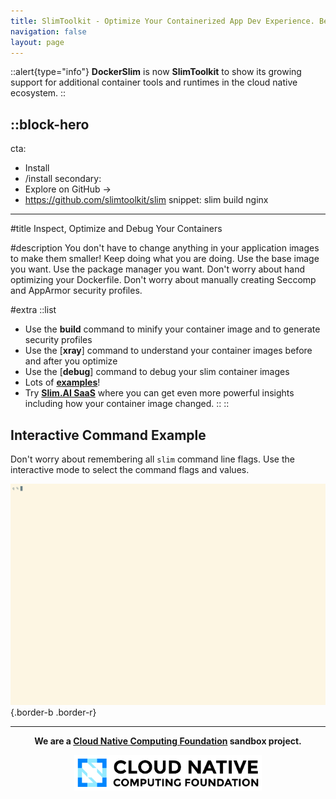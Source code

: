 ```yaml
---
title: SlimToolkit - Optimize Your Containerized App Dev Experience. Better, Smaller, Faster and More Secure Containers Doing Less! Slim Docker Container Images by up to 30x.
navigation: false
layout: page
---
```


::alert{type="info"}
**DockerSlim** is now **SlimToolkit** to show its growing support for additional container tools and runtimes in the cloud native ecosystem.
::

::block-hero
---
cta:
  - Install
  - /install
secondary:
  - Explore on GitHub →
  - https://github.com/slimtoolkit/slim
snippet: 
  slim build nginx
---

#title
Inspect, Optimize and Debug Your Containers

#description
You don't have to change anything in your application images to make them smaller! Keep doing what you are doing. Use the base image you want. Use the package manager you want. Don't worry about hand optimizing your Dockerfile. Don't worry about manually creating Seccomp and AppArmor security profiles.

#extra
  ::list
  - Use the **build** command to minify your container image and to generate security profiles
  - Use the [**xray**] command to understand your container images before and after you optimize
  - Use the [**debug**] command to debug your slim container images
  - Lots of [**examples**](https://github.com/slimtoolkit/examples)!
  - Try [**Slim.AI SaaS**](https://portal.slim.dev/login?invitecode=invite.1s85zlfnYX0p5TT1XKja49pAHbL) where you can get even more powerful insights including how your container image changed.
  ::
::

## Interactive Command Example

Don't worry about remembering all `slim` command line flags. Use the interactive mode to select the command flags and values.

![asciicast](/interactive-demo.gif){.border-b .border-r}

---

<div style="text-align: center;">

**We are a [Cloud Native Computing Foundation](https://cncf.io/) sandbox project.**

<img src="/cncf.svg" width=300 />

</div>